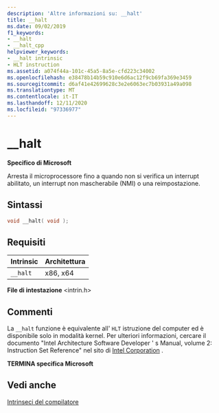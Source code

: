 ```yaml
---
description: 'Altre informazioni su: __halt'
title: __halt
ms.date: 09/02/2019
f1_keywords:
- __halt
- __halt_cpp
helpviewer_keywords:
- __halt intrinsic
- HLT instruction
ms.assetid: a074f44a-101c-45a5-8a5e-cfd223c34002
ms.openlocfilehash: e38478b14b59c910e6d6ac12f9cb69fa369e3459
ms.sourcegitcommit: d6af41e42699628c3e2e6063ec7b03931a49a098
ms.translationtype: MT
ms.contentlocale: it-IT
ms.lasthandoff: 12/11/2020
ms.locfileid: "97336977"
---
```

# <a name="__halt"></a>__halt

**Specifico di Microsoft**

Arresta il microprocessore fino a quando non si verifica un interrupt abilitato, un interrupt non mascherabile (NMI) o una reimpostazione.

## <a name="syntax"></a>Sintassi

```C
void __halt( void );
```

## <a name="requirements"></a>Requisiti

|Intrinsic|Architettura|
|---------------|------------------|
|`__halt`|x86, x64|

**File di intestazione** \<intrin.h>

## <a name="remarks"></a>Commenti

La `__halt` funzione è equivalente all' `HLT` istruzione del computer ed è disponibile solo in modalità kernel. Per ulteriori informazioni, cercare il documento "Intel Architecture Software Developer ' s Manual, volume 2: Instruction Set Reference" nel sito di [Intel Corporation](https://software.intel.com/articles/intel-sdm) .

**TERMINA specifica Microsoft**

## <a name="see-also"></a>Vedi anche

[Intrinseci del compilatore](../intrinsics/compiler-intrinsics.md)
